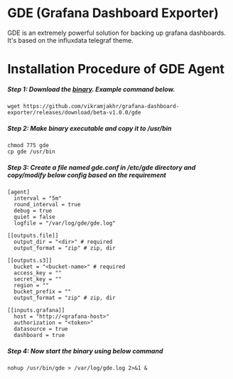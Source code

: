 # GDE (Grafana Dashboard Exporter)

GDE is an extremely powerful solution for backing up grafana dashboards. It's based on the influxdata telegraf theme.

# Installation Procedure of GDE Agent
##### Step 1: Download the [binary](https://github.com/vikramjakhr/grafana-dashboard-exporter/releases/download/beta-v1.0.0/gde). Example command below.
```
wget https://github.com/vikramjakhr/grafana-dashboard-exporter/releases/download/beta-v1.0.0/gde
```

##### Step 2: Make binary executable and copy it to /usr/bin
```
chmod 775 gde
cp gde /usr/bin
```

##### Step 3: Create a file named gde.conf in /etc/gde directory and copy/modify below config based on the requirement
```
[agent]
  interval = "5m"
  round_interval = true
  debug = true
  quiet = false
  logfile = "/var/log/gde/gde.log"

[[outputs.file]]
  output_dir = "<dir>" # required
  output_format = "zip" # zip, dir

[[outputs.s3]]
  bucket = "<bucket-name>" # required
  access_key = ""
  secret_key = ""
  region = ""
  bucket_prefix = ""
  output_format = "zip" # zip, dir

[[inputs.grafana]]
  host = "http://<grafana-host>"
  authorization = "<token>"
  datasource = true
  dashboard = true
```

##### Step 4: Now start the binary using below command
```
nohup /usr/bin/gde > /var/log/gde.log 2>&1 &
```
